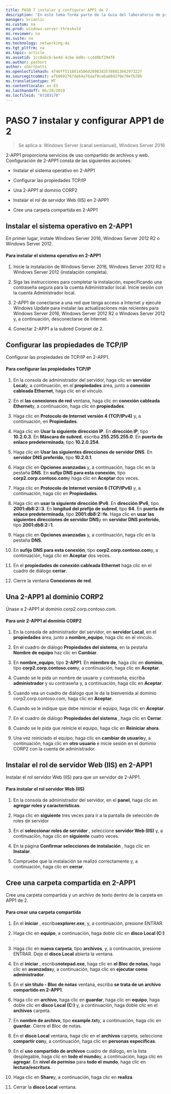 ```yaml
---
title: PASO 7 instalar y configurar APP1 de 2
description: 'En este tema forma parte de la Guía del laboratorio de pruebas: demostrar una implementación de multisitio de DirectAccess para Windows Server 2016'
manager: brianlic
ms.custom: na
ms.prod: windows-server-threshold
ms.reviewer: na
ms.suite: na
ms.technology: networking-da
ms.tgt_pltfrm: na
ms.topic: article
ms.assetid: 1cc0abc6-be4d-4cbe-bd0c-cc448bf294f6
ms.author: pashort
author: shortpatti
ms.openlocfilehash: 4746ff5118814506d20983d3570881366297322f
ms.sourcegitcommit: afb0602767de64a76aaf9ce6a60d2f0e78efb78b
ms.translationtype: MT
ms.contentlocale: es-ES
ms.lasthandoff: 06/20/2019
ms.locfileid: "67283178"
---
```

# <a name="step-7-install-and-configure-2-app1"></a>PASO 7 instalar y configurar APP1 de 2

>Se aplica a: Windows Server (canal semianual), Windows Server 2016

2-APP1 proporciona servicios de uso compartido de archivos y web. Configuración de 2-APP1 consta de las siguientes acciones:  
  
- Instalar el sistema operativo en 2-APP1  
  
- Configurar las propiedades TCP/IP  
  
- Una 2-APP1 al dominio CORP2  
  
- Instalar el rol de servidor Web (IIS) en 2-APP1  
  
- Cree una carpeta compartida en 2-APP1 
  
## <a name="bkmk_InstallOS"></a>Instalar el sistema operativo en 2-APP1  
En primer lugar, instale Windows Server 2016, Windows Server 2012 R2 o Windows Server 2012.  
  
#### <a name="to-install-the-operating-system-on-2-app1"></a>Para instalar el sistema operativo en 2-APP1  
  
1.  Inicie la instalación de Windows Server 2016, Windows Server 2012 R2 o Windows Server 2012 (instalación completa).  
  
2.  Siga las instrucciones para completar la instalación, especificando una contraseña segura para la cuenta Administrador local. Inicie sesión con la cuenta Administrador local.  
  
3.  2-APP1 de conectarse a una red que tenga acceso a Internet y ejecute Windows Update para instalar las actualizaciones más recientes para Windows Server 2016, Windows Server 2012 R2 o Windows Server 2012 y, a continuación, desconectarse de Internet.  
  
4.  Conectar 2-APP1 a la subred Corpnet de 2.  
  
## <a name="bkmk_TCP"></a>Configurar las propiedades de TCP/IP  
Configurar las propiedades de TCP/IP en 2-APP1.  
  
#### <a name="to-configure-tcpip-properties"></a>Para configurar las propiedades TCP/IP  
  
1.  En la consola de administrador del servidor, haga clic en **servidor Local**y, a continuación, en el **propiedades** área, junto a **conexión cableada Ethernet**, haga clic en el vínculo.  
  
2.  En el **las conexiones de red** ventana, haga clic en **conexión cableada Ethernet**y, a continuación, haga clic en **propiedades**.  
  
3.  Haga clic en **Protocolo de Internet versión 4 (TCP/IPv4)** y, a continuación, en **Propiedades**.  
  
4.  Haga clic en **Usar la siguiente dirección IP**. En **dirección IP**, tipo **10.2.0.3**. En **Máscara de subred**, escriba **255.255.255.0**. En **puerta de enlace predeterminada**, tipo **10.2.0.254**.  
  
5.  Haga clic en **Usar las siguientes direcciones de servidor DNS**. En **servidor DNS preferido**, tipo **10.2.0.1**.  
  
6.  Haga clic en **Opciones avanzadas** y, a continuación, haga clic en la pestaña **DNS**. En **sufijo DNS para esta conexión**, tipo **corp2.corp.contoso.com**y haga clic en **Aceptar** dos veces.  
  
7.  Haga clic en **Protocolo de Internet versión 6 (TCP/IPv6)** y, a continuación, haga clic en **Propiedades**.  
  
8.  Haga clic en **usar la siguiente dirección IPv6**. En **dirección IPv6**, tipo **2001:db8:2::3**. En **longitud del prefijo de subred**, tipo **64**. En **puerta de enlace predeterminada**, tipo **2001:db8:2::fe**. Haga clic en **usar las siguientes direcciones de servidor DNS**y en **servidor DNS preferido**, tipo **2001:db8:2::1**.  
  
9. Haga clic en **Opciones avanzadas** y, a continuación, haga clic en la pestaña **DNS**.  
  
10. En **sufijo DNS para esta conexión**, tipo **corp2.corp.contoso.com**y, a continuación, haga clic en **Aceptar** dos veces.  
  
11. En el **propiedades de conexión cableada Ethernet** haga clic en el cuadro de diálogo **cerrar**.  
  
12. Cierre la ventana **Conexiones de red**.  
  
## <a name="bkmk_JoinDomain"></a>Una 2-APP1 al dominio CORP2  
Únase a 2-APP1 al dominio corp2.corp.contoso.com.  
  
#### <a name="to-join-2-app1-to-the-corp2-domain"></a>Para unir 2-APP1 al dominio CORP2  
  
1.  En la consola de administrador del servidor, en **servidor Local**, en el **propiedades** área, junto a **nombre_equipo**, haga clic en el vínculo.  
  
2.  En el cuadro de diálogo **Propiedades del sistema**, en la pestaña **Nombre de equipo** haz clic en **Cambiar**.  
  
3.  En **nombre_equipo**, tipo **2-APP1**. En **miembro de**, haga clic en **dominio**, tipo **corp2.corp.contoso.com**y, a continuación, haga clic en **Aceptar**.  
  
4.  Cuando se le pida un nombre de usuario y contraseña, escriba **administrador** y su contraseña y, a continuación, haga clic en **Aceptar**.  
  
5.  Cuando vea un cuadro de diálogo que le da la bienvenida al dominio corp2.corp.contoso.com, haga clic en **Aceptar**.  
  
6.  Cuando se le indique que debe reiniciar el equipo, haga clic en **Aceptar**.  
  
7.  En el cuadro de diálogo **Propiedades del sistema** , haga clic en **Cerrar**.  
  
8.  Cuando se le pida que reinicie el equipo, haga clic en **Reiniciar ahora**.  
  
9. Una vez reiniciado el equipo, haga clic en **cambiar de usuario**y, a continuación, haga clic en **otro usuario** e inicie sesión en el dominio CORP2 con la cuenta de administrador.  
  
## <a name="bkmk_IIS"></a>Instalar el rol de servidor Web (IIS) en 2-APP1  
Instalar el rol servidor Web (IIS) para que un servidor de 2-APP1.  
  
#### <a name="to-install-the-web-server-iis-role"></a>Para instalar el rol servidor Web (IIS)  
  
1.  En la consola de administrador del servidor, en el **panel**, haga clic en **agregar roles y características**.  
  
2.  Haga clic en **siguiente** tres veces para ir a la pantalla de selección de roles de servidor  
  
3.  En el **seleccionar roles de servidor** , seleccione **servidor Web (IIS)** y, a continuación, haga clic en **siguiente** cuatro veces.  
  
4.  En la página **Confirmar selecciones de instalación** , haga clic en **Instalar**.  
  
5.  Compruebe que la instalación se realizó correctamente y, a continuación, haga clic en **cerrar**.  
  
## <a name="bkmk_Share"></a>Cree una carpeta compartida en 2-APP1  
Cree una carpeta compartida y un archivo de texto dentro de la carpeta en APP1 de 2.  
  
#### <a name="to-create-a-shared-folder"></a>Para crear una carpeta compartida  
  
1.  En el **iniciar** , escriba**explorer.exe**, y, a continuación, presione ENTRAR.  
  
2.  Haga clic en **equipo**, a continuación, haga doble clic en **disco Local (C:)** .  
  
3.  Haga clic en **nueva carpeta**, tipo **archivos**, y, a continuación, presione ENTRAR. Deje el **disco Local** abierta la ventana.  
  
4.  En el **iniciar** , escriba**notepad.exe**, haga clic en **el Bloc de notas**, haga clic en **avanzadas**y, a continuación, haga clic en **ejecutar como administrador**.  
  
5.  En el **sin título - Bloc de notas** ventana, escriba **se trata de un archivo compartido en 2-APP1**.  
  
6.  Haga clic en **archivo**, haga clic en **guardar**, haga clic en **equipo**, haga doble clic en **disco Local (C:)** y, a continuación, haga doble clic en el **archivos**  carpeta.  
  
7.  En **nombre de archivo**, tipo **example.txt**y, a continuación, haga clic en **guardar**. Cierre el Bloc de notas.  
  
8.  En el **disco Local** ventana, haga clic en el **archivos** carpeta, seleccione **compartir con**y, a continuación, haga clic en **personas específicas**.  
  
9. En el **uso compartido de archivos** cuadro de diálogo, en la lista desplegable, haga clic en **todo el mundo**y, a continuación, haga clic en **agregar**. En **nivel de permiso** para **todo el mundo**, haga clic en **lectura/escritura**.  
  
10. Haga clic en **Share**y, a continuación, haga clic en **realiza**.  
  
11. Cerrar la **disco Local** ventana.  
  


